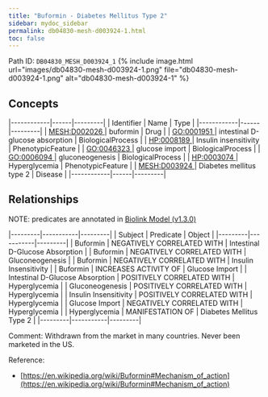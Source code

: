 ```yaml
---
title: "Buformin - Diabetes Mellitus Type 2"
sidebar: mydoc_sidebar
permalink: db04830-mesh-d003924-1.html
toc: false 
---
```



Path ID: `DB04830_MESH_D003924_1`
{% include image.html url="images/db04830-mesh-d003924-1.png" file="db04830-mesh-d003924-1.png" alt="db04830-mesh-d003924-1" %}

## Concepts

|------------|------|---------|
| Identifier | Name | Type    |
|------------|------|---------|
| <a href="https://identifiers.org/MESH:D002026">MESH:D002026 </a> | buformin | Drug |
| <a href="https://identifiers.org/GO:0001951">GO:0001951 </a> | intestinal D-glucose absorption | BiologicalProcess |
| <a href="https://identifiers.org/HP:0008189">HP:0008189 </a> | Insulin insensitivity | PhenotypicFeature |
| <a href="https://identifiers.org/GO:0046323">GO:0046323 </a> | glucose import | BiologicalProcess |
| <a href="https://identifiers.org/GO:0006094">GO:0006094 </a> | gluconeogenesis | BiologicalProcess |
| <a href="https://identifiers.org/HP:0003074">HP:0003074 </a> | Hyperglycemia | PhenotypicFeature |
| <a href="https://identifiers.org/MESH:D003924">MESH:D003924 </a> | Diabetes mellitus type 2 | Disease |
|------------|------|---------|

## Relationships


NOTE: predicates are annotated in <a href="https://github.com/biolink/biolink-model/releases/tag/v1.3.0">Biolink Model (v1.3.0)</a>

|---------|-----------|---------|
| Subject | Predicate | Object  |
|---------|-----------|---------|
| Buformin | NEGATIVELY CORRELATED WITH | Intestinal D-Glucose Absorption |
| Buformin | NEGATIVELY CORRELATED WITH | Gluconeogenesis |
| Buformin | NEGATIVELY CORRELATED WITH | Insulin Insensitivity |
| Buformin | INCREASES ACTIVITY OF | Glucose Import |
| Intestinal D-Glucose Absorption | POSITIVELY CORRELATED WITH | Hyperglycemia |
| Gluconeogenesis | POSITIVELY CORRELATED WITH | Hyperglycemia |
| Insulin Insensitivity | POSITIVELY CORRELATED WITH | Hyperglycemia |
| Glucose Import | NEGATIVELY CORRELATED WITH | Hyperglycemia |
| Hyperglycemia | MANIFESTATION OF | Diabetes Mellitus Type 2 |
|---------|-----------|---------|

Comment: Withdrawn from the market in many countries. Never been marketed in the US.

Reference: 
  - [https://en.wikipedia.org/wiki/Buformin#Mechanism_of_action](https://en.wikipedia.org/wiki/Buformin#Mechanism_of_action)
